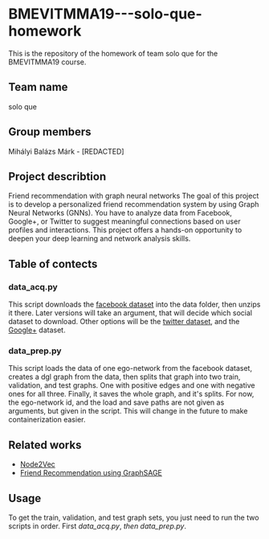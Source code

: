 # BMEVITMMA19---solo-que-homework
This is the repository of the homework of team solo que for the BMEVITMMA19 course.


## Team name
solo que

## Group members
Mihályi Balázs Márk - [REDACTED]

## Project describtion
Friend recommendation with graph neural networks
The goal of this project is to develop a personalized friend recommendation system by using Graph Neural Networks (GNNs). You have to analyze data from Facebook, Google+, or Twitter to suggest meaningful connections based on user profiles and interactions. This project offers a hands-on opportunity to deepen your deep learning and network analysis skills.

## Table of contects
### data_acq.py
This script downloads the [facebook dataset](https://snap.stanford.edu/data/ego-Facebook.html) into the data folder, then unzips it there. Later versions will take an argument, that will decide which social dataset to download. Other options will be the [twitter dataset](), and the [Google+]() dataset.

### data_prep.py
This script loads the data of one ego-network from the facebook dataset, creates a dgl graph from the data, then splits that graph into two train, validation, and test graphs. One with positive edges and one with negative ones for all three. Finally, it saves the whole graph, and it's splits. For now, the ego-network id, and the load and save paths are not given as arguments, but given in the script. This will change in the future to make containerization easier.

## Related works
- [Node2Vec](https://arxiv.org/abs/1607.00653)
- [Friend Recommendation using GraphSAGE](https://medium.com/stanford-cs224w/friend-recommendation-using-graphsage-ffcda2aaf8d6)


## Usage
To get the train, validation, and test graph sets, you just need to run the two scripts in order. First _data_acq.py_, _then data_prep.py_.
